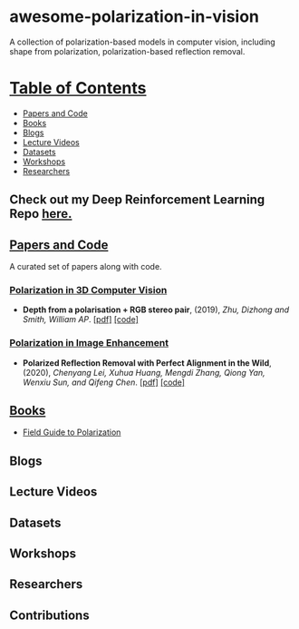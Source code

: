 # awesome-polarization-in-vision
A collection of polarization-based models in computer vision, including shape from polarization, polarization-based reflection removal.

# [Table of Contents]()

* [Papers and Code](#Papers-and-Code)
* [Books](#Books)
* [Blogs](#Blogs)
* [Lecture Videos]()
* [Datasets](#Datasets)
* [Workshops](#Workshops)
* [Researchers](#Researchers)

## Check out my Deep Reinforcement Learning Repo [here.](https://github.com/sudharsan13296/Deep-Reinforcement-Learning-With-Python)

## [Papers and Code]()

A curated set of papers along with code.


### [Polarization in 3D Computer Vision]()

* __Depth from a polarisation + RGB stereo pair__, (2019), _Zhu, Dizhong and Smith, William AP_. [[pdf]](https://arxiv.org/abs/1903.12061) [[code]](https://github.com/sudharsan13296/Hands-On-Meta-Learning-With-Python/blob/master/02.%20Face%20and%20Audio%20Recognition%20using%20Siamese%20Networks/2.4%20Face%20Recognition%20Using%20Siamese%20Network.ipynb) 



### [Polarization in Image Enhancement]()

* __Polarized Reflection Removal with Perfect Alignment in the Wild__, (2020), _Chenyang Lei, Xuhua Huang, Mengdi Zhang, Qiong Yan, Wenxiu Sun, and Qifeng Chen_. [[pdf]](https://cqf.io/papers/Polarized_Reflection_Removal_CVPR2020.pdf) [[code]](https://github.com/ChenyangLEI/CVPR2020-Polarized-Reflection-Removal-with-Perfect-Alignment)



## [Books]()

* [Field Guide to Polarization](https://www.spiedigitallibrary.org/ebooks/FG/Field-Guide-to-Polarization/eISBN-9780819478207/10.1117/3.626141)




## Blogs



## Lecture Videos 





## Datasets



## Workshops



## Researchers



## Contributions

